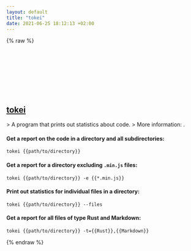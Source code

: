 ```yaml
---
layout: default
title: "tokei"
date: 2021-06-25 18:12:13 +02:00
---
```

{% raw %}
<h2 id="tokei">
  <a href="/en/common/tokei.html">tokei</a> <a href="#tokei"><svg class="icon">
    <use href="/assets/images/unicode_sprite.svg#link" />
  </svg></a>
</h2>
> A program that prints out statistics about code.
> More information: <https://github.com/XAMPPRocky/tokei>.

#### Get a report on the code in a directory and all subdirectories:
```shell
tokei {{path/to/directory}}
```
#### Get a report for a directory excluding `.min.js` files:
```shell
tokei {{path/to/directory}} -e {{*.min.js}}
```
#### Print out statistics for individual files in a directory:
```shell
tokei {{path/to/directory}} --files
```
#### Get a report for all files of type Rust and Markdown:
```shell
tokei {{path/to/directory}} -t={{Rust}},{{Markdown}}
```
{% endraw %}